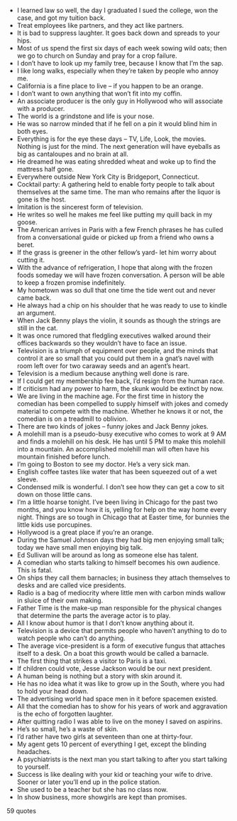  - I learned law so well, the day I graduated I sued the college, won the case, and got my tuition back.
 - Treat employees like partners, and they act like partners.
 - It is bad to suppress laughter. It goes back down and spreads to your hips.
 - Most of us spend the first six days of each week sowing wild oats; then we go to church on Sunday and pray for a crop failure.
 - I don’t have to look up my family tree, because I know that I’m the sap.
 - I like long walks, especially when they’re taken by people who annoy me.
 - California is a fine place to live – if you happen to be an orange.
 - I don’t want to own anything that won’t fit into my coffin.
 - An associate producer is the only guy in Hollywood who will associate with a producer.
 - The world is a grindstone and life is your nose.
 - He was so narrow minded that if he fell on a pin it would blind him in both eyes.
 - Everything is for the eye these days – TV, Life, Look, the movies. Nothing is just for the mind. The next generation will have eyeballs as big as cantaloupes and no brain at all.
 - He dreamed he was eating shredded wheat and woke up to find the mattress half gone.
 - Everywhere outside New York City is Bridgeport, Connecticut.
 - Cocktail party: A gathering held to enable forty people to talk about themselves at the same time. The man who remains after the liquor is gone is the host.
 - Imitation is the sincerest form of television.
 - He writes so well he makes me feel like putting my quill back in my goose.
 - The American arrives in Paris with a few French phrases he has culled from a conversational guide or picked up from a friend who owns a beret.
 - If the grass is greener in the other fellow’s yard- let him worry about cutting it.
 - With the advance of refrigeration, I hope that along with the frozen foods someday we will have frozen conversation. A person will be able to keep a frozen promise indefinitely.
 - My hometown was so dull that one time the tide went out and never came back.
 - He always had a chip on his shoulder that he was ready to use to kindle an argument.
 - When Jack Benny plays the violin, it sounds as though the strings are still in the cat.
 - It was once rumored that fledgling executives walked around their offices backwards so they wouldn’t have to face an issue.
 - Television is a triumph of equipment over people, and the minds that control it are so small that you could put them in a gnat’s navel with room left over for two caraway seeds and an agent’s heart.
 - Television is a medium because anything well done is rare.
 - If I could get my membership fee back, I’d resign from the human race.
 - If criticism had any power to harm, the skunk would be extinct by now.
 - We are living in the machine age. For the first time in history the comedian has been compelled to supply himself with jokes and comedy material to compete with the machine. Whether he knows it or not, the comedian is on a treadmill to oblivion.
 - There are two kinds of jokes – funny jokes and Jack Benny jokes.
 - A molehill man is a pseudo-busy executive who comes to work at 9 AM and finds a molehill on his desk. He has until 5 PM to make this molehill into a mountain. An accomplished molehill man will often have his mountain finished before lunch.
 - I’m going to Boston to see my doctor. He’s a very sick man.
 - English coffee tastes like water that has been squeezed out of a wet sleeve.
 - Condensed milk is wonderful. I don’t see how they can get a cow to sit down on those little cans.
 - I’m a little hoarse tonight. I’ve been living in Chicago for the past two months, and you know how it is, yelling for help on the way home every night. Things are so tough in Chicago that at Easter time, for bunnies the little kids use porcupines.
 - Hollywood is a great place if you’re an orange.
 - During the Samuel Johnson days they had big men enjoying small talk; today we have small men enjoying big talk.
 - Ed Sullivan will be around as long as someone else has talent.
 - A comedian who starts talking to himself becomes his own audience. This is fatal.
 - On ships they call them barnacles; in business they attach themselves to desks and are called vice presidents.
 - Radio is a bag of mediocrity where little men with carbon minds wallow in sluice of their own making.
 - Father Time is the make-up man responsible for the physical changes that determine the parts the average actor is to play.
 - All I know about humor is that I don’t know anything about it.
 - Television is a device that permits people who haven’t anything to do to watch people who can’t do anything.
 - The average vice-president is a form of executive fungus that attaches itself to a desk. On a boat this growth would be called a barnacle.
 - The first thing that strikes a visitor to Paris is a taxi.
 - If children could vote, Jesse Jackson would be our next president.
 - A human being is nothing but a story with skin around it.
 - He has no idea what it was like to grow up in the South, where you had to hold your head down.
 - The advertising world had space men in it before spacemen existed.
 - All that the comedian has to show for his years of work and aggravation is the echo of forgotten laughter.
 - After quitting radio I was able to live on the money I saved on aspirins.
 - He’s so small, he’s a waste of skin.
 - I’d rather have two girls at seventeen than one at thirty-four.
 - My agent gets 10 percent of everything I get, except the blinding headaches.
 - A psychiatrists is the next man you start talking to after you start talking to yourself.
 - Success is like dealing with your kid or teaching your wife to drive. Sooner or later you’ll end up in the police station.
 - She used to be a teacher but she has no class now.
 - In show business, more showgirls are kept than promises.

59 quotes